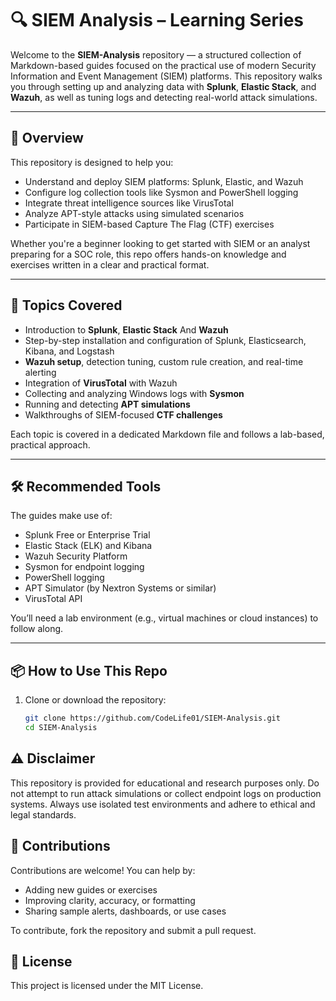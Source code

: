 # 🔍 SIEM Analysis – Learning Series

Welcome to the **SIEM-Analysis** repository — a structured collection of Markdown-based guides focused on the practical use of modern Security Information and Event Management (SIEM) platforms. This repository walks you through setting up and analyzing data with **Splunk**, **Elastic Stack**, and **Wazuh**, as well as tuning logs and detecting real-world attack simulations.

---

## 🎯 Overview

This repository is designed to help you:

- Understand and deploy SIEM platforms: Splunk, Elastic, and Wazuh
- Configure log collection tools like Sysmon and PowerShell logging
- Integrate threat intelligence sources like VirusTotal
- Analyze APT-style attacks using simulated scenarios
- Participate in SIEM-based Capture The Flag (CTF) exercises

Whether you're a beginner looking to get started with SIEM or an analyst preparing for a SOC role, this repo offers hands-on knowledge and exercises written in a clear and practical format.

---

## 🧠 Topics Covered

- Introduction to **Splunk**, **Elastic Stack** And **Wazuh**
- Step-by-step installation and configuration of Splunk, Elasticsearch, Kibana, and Logstash
- **Wazuh setup**, detection tuning, custom rule creation, and real-time alerting
- Integration of **VirusTotal** with Wazuh
- Collecting and analyzing Windows logs with **Sysmon**
- Running and detecting **APT simulations**
- Walkthroughs of SIEM-focused **CTF challenges**

Each topic is covered in a dedicated Markdown file and follows a lab-based, practical approach.

---

## 🛠 Recommended Tools

The guides make use of:

- Splunk Free or Enterprise Trial
- Elastic Stack (ELK) and Kibana
- Wazuh Security Platform
- Sysmon for endpoint logging
- PowerShell logging
- APT Simulator (by Nextron Systems or similar)
- VirusTotal API

You’ll need a lab environment (e.g., virtual machines or cloud instances) to follow along.

---

## 📦 How to Use This Repo

1. Clone or download the repository:
   ```bash
   git clone https://github.com/CodeLife01/SIEM-Analysis.git
   cd SIEM-Analysis
   ```
## ⚠️ Disclaimer

This repository is provided for educational and research purposes only. Do not attempt to run attack simulations or collect endpoint logs on production systems. Always use isolated test environments and adhere to ethical and legal standards.

## 🤝 Contributions

Contributions are welcome!
You can help by:

 - Adding new guides or exercises
 - Improving clarity, accuracy, or formatting
 - Sharing sample alerts, dashboards, or use cases

To contribute, fork the repository and submit a pull request.

## 📜 License

This project is licensed under the MIT License.